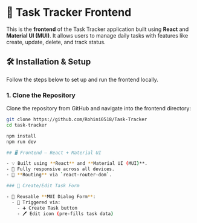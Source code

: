 # 🚀 Task Tracker Frontend

This is the **frontend** of the Task Tracker application built using **React** and **Material UI (MUI)**. It allows users to manage daily tasks with features like create, update, delete, and track status.

## 🛠️ Installation & Setup

Follow the steps below to set up and run the frontend locally.

### 1. Clone the Repository

Clone the repository from GitHub and navigate into the frontend directory:
```bash
git clone https://github.com/Rohini0518/Task-Tracker
cd task-tracker

npm install
npm run dev

## 🖥️ Frontend – React + Material UI

- 💡 Built using **React** and **Material UI (MUI)**.
- 📱 Fully responsive across all devices.
- 🧭 **Routing** via `react-router-dom`.

### 📝 Create/Edit Task Form

- 🔁 Reusable **MUI Dialog Form**:
  - 🎯 Triggered via:
    - ➕ Create Task button
    - 🖊️ Edit icon (pre-fills task data)